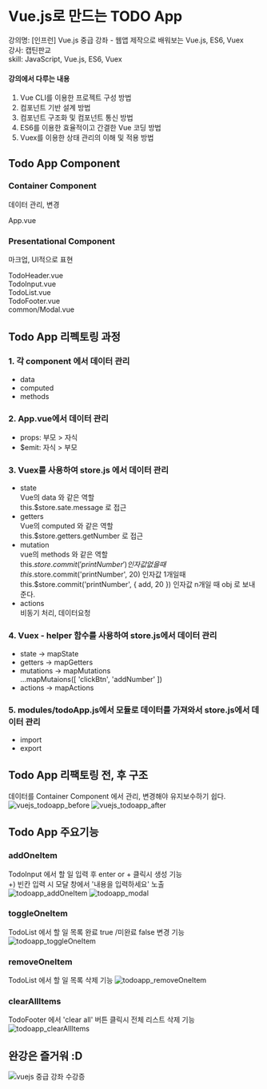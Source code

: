 # Vue.js로 만드는 TODO App
강의명: [인프런] Vue.js 중급 강좌 - 웹앱 제작으로 배워보는 Vue.js, ES6, Vuex                  
강사: 캡틴판교                  
skill: JavaScript, Vue.js, ES6, Vuex     

#### 강의에서 다루는 내용
1. Vue CLI를 이용한 프로젝트 구성 방법              
2. 컴포넌트 기반 설계 방법              
3. 컴포넌트 구조화 및 컴포넌트 통신 방법              
4. ES6를 이용한 효율적이고 간결한 Vue 코딩 방법              
5. Vuex를 이용한 상태 관리의 이해 및 적용 방법               

## Todo App Component

### Container Component

데이터 관리, 변경

App.vue

### Presentational Component

마크업, UI적으로 표현

TodoHeader.vue           
TodoInput.vue           
TodoList.vue          
TodoFooter.vue              
common/Modal.vue             

## Todo App 리펙토링 과정
### 1. 각 component 에서 데이터 관리               
- data              
- computed              
- methods               

### 2. App.vue에서 데이터 관리        
- props: 부모 > 자식                         
- $emit: 자식 > 부모               

### 3. Vuex를 사용하여 store.js 에서 데이터 관리
- state               
Vue의 data 와 같은 역할               
this.$store.sate.message 로 접근               
- getters               
Vue의 computed 와 같은 역할               
this.$store.getters.getNumber 로 접근               
- mutation               
vue의 methods 와 같은 역할               
this.$store.commit('printNumber') 인자값 없을 때               
this.$store.commit('printNumber', 20) 인자값 1개일때              
this.$store.commit('printNumber', { add, 20 }) 인자값 n개일 때 obj 로 보내준다.               
- actions              
비동기 처리, 데이터요청        

### 4. Vuex - helper 함수를 사용하여 store.js에서 데이터 관리               
- state -> mapState              
- getters -> mapGetters              
- mutations -> mapMutations              
...mapMutaions([ 'clickBtn', 'addNumber' ])              
- actions -> mapActions               
              
### 5. modules/todoApp.js에서 모듈로 데이터를 가져와서 store.js에서 데이터 관리       
- import
- export 

## Todo App 리팩토링 전, 후 구조
데이터를 Container Component 에서 관리, 변경해야 유지보수하기 쉽다.             
![vuejs_todoapp_before](https://user-images.githubusercontent.com/42309919/103492849-2db46480-4e71-11eb-84ae-dcbbefb8d58d.PNG)
![vuejs_todoapp_after](https://user-images.githubusercontent.com/42309919/103492850-2e4cfb00-4e71-11eb-9b40-85e1a609a808.PNG)

## Todo App 주요기능 
### addOneItem
TodoInput 에서 할 일 입력 후 enter or + 클릭시 생성 기능               
+) 빈칸 입력 시 모달 창에서 '내용을 입력하세요' 노출                 
![todoapp_addOneItem](https://user-images.githubusercontent.com/42309919/103766124-a1b55f00-5061-11eb-8e16-273825e643a5.PNG)
![todoapp_modal](https://user-images.githubusercontent.com/42309919/103766267-e17c4680-5061-11eb-99a4-09e88ec11b62.PNG)

### toggleOneItem 
TodoList 에서 할 일 목록 완료 true /미완료 false 변경 기능      
![todoapp_toggleOneItem](https://user-images.githubusercontent.com/42309919/103766129-a24df580-5061-11eb-895a-70e6ae23ef3b.PNG)

### removeOneItem 
TodoList 에서 할 일 목록 삭제 기능 
![todoapp_removeOneItem](https://user-images.githubusercontent.com/42309919/103766130-a2e68c00-5061-11eb-974a-58b330893695.PNG)

### clearAllItems
TodoFooter 에서 'clear all' 버튼 클릭시 전체 리스트 삭제 기능 
![todoapp_clearAllItems](https://user-images.githubusercontent.com/42309919/103766132-a2e68c00-5061-11eb-96ab-6271a75a22b0.PNG)

## 완강은 즐거워 :D 
![vuejs 중급 강좌 수강증](https://user-images.githubusercontent.com/42309919/103765520-a4638480-5060-11eb-8138-3b60b48638a8.PNG)

